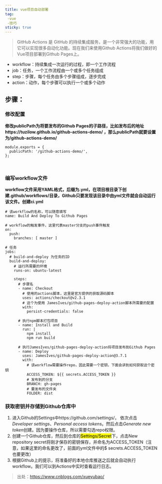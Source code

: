 ```yaml
---
title: vue项目自动部署
tag:
 -vue
 -技巧
sticky: true
---
```


>GitHub Actions 是 GitHub 的持续集成服务，是一个非常强大的功能，用它可以实现很多自动化功能。现在我们来使用Github Actions将我们做好的Vue项目部署到Github Pages上。

* workflow：持续集成一次运行的过程，即一个工作流程
* job：任务，一个工作流程由一个或多个任务组成
* step：步骤，每个任务由多个步骤组成，逐步完成
* action：动作，每个步骤可以执行一个或多个动作
## 步骤： 
### 修改配置 
**修改publicPath为将要发布的Github Pages的子路径，比如发布后的地址https://tuzilow.github.io/github-actions-demo/ ，那么publicPath就要设置为/github-actions-demo/**
```
module.exports = {
  publicPath: '/github-actions-demo/',
};
```
<br/>

### 编写workflow文件
**workflow文件采用YAML格式，后缀为.yml，在项目根目录下创建.github/workflows/目录，Github只要发现该目录中由yml文件就会自动运行该文件。创建ci.yml**

```
# 该workflow的名称，可以随意填写
name: Build And Deploy To Github Pages

# workflow的触发事件，这里代表master分支的push事件触发
on:
  push:
    branches: [ master ]

# 任务
jobs:
  # build-and-deploy 为任务的ID
  build-and-deploy:
    # 运行所需要的环境
    runs-on: ubuntu-latest 

    steps:
      # 步骤名
      - name: Checkout
        # 使用的actions脚本，这里是官方提供的获取源码脚本
        uses: actions/checkout@v2.3.1
        # 这个为使用 JamesIves/github-pages-deploy-action脚本所需要的配置
        with:
          persist-credentials: false

      # 执行npm脚本打包项目
      - name: Install and Build
        run: |
          npm install
          npm run build
      
      # 执行JamesIves/github-pages-deploy-action将项目发布到Github Pages
      - name: Deploy
        uses: JamesIves/github-pages-deploy-action@3.7.1
        with:
          # 该workflow需要操作repo，因此需要一个密钥，下面会讲到如何获取这个密钥
          ACCESS_TOKEN: ${{ secrets.ACCESS_TOKEN }}
          # 发布到的分支
          BRANCH: gh-pages
          # 要发布的文件夹
          FOLDER: dist

```
### 获取密钥并存储到Github仓库中
1. 进入Github的Settings中https://github.com/settings/， 依次点击 *Developer settings*、*Personal access tokens*。然后点击*Generate new token*创建。因为要操作仓库，所以需要勾选repo权限。
2. 创建一个Github仓库，然后到仓库的<mark>Settings/Secret</mark>下，点击New repository secret将刚才保存的密钥保存，并命名为ACCESS_TOKEN（注意，如果这里的命名更改了，前面的yml文件中的$ secrets.ACCESS_TOKEN 也要更改）
3. 根据Github上的提示，将准备好的本地仓库推送之后就会自动执行workflow。我们可以到Actions中实时查看运行日志。







>出处：https://www.cnblogs.com/xueyubao/